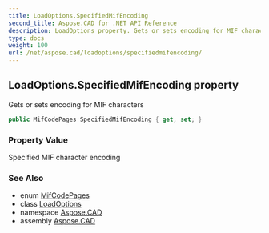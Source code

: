 ```yaml
---
title: LoadOptions.SpecifiedMifEncoding
second_title: Aspose.CAD for .NET API Reference
description: LoadOptions property. Gets or sets encoding for MIF characters
type: docs
weight: 100
url: /net/aspose.cad/loadoptions/specifiedmifencoding/
---
```

## LoadOptions.SpecifiedMifEncoding property

Gets or sets encoding for MIF characters

```csharp
public MifCodePages SpecifiedMifEncoding { get; set; }
```

### Property Value

Specified MIF character encoding

### See Also

* enum [MifCodePages](../../mifcodepages/)
* class [LoadOptions](../)
* namespace [Aspose.CAD](../../../aspose.cad/)
* assembly [Aspose.CAD](../../../)



